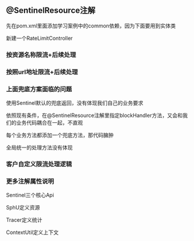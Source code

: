

## @SentinelResource注解



先在pom.xml里面添加学习案例中的common依赖，因为下面要用到实体类

新建一个RateLimitController



### 按资源名称限流+后续处理





### 按照url地址限流+后续处理





### 上面兜底方案面临的问题

使用Sentinel默认的兜底返回，没有体现我们自己的业务要求

依照现有条件，在@SentinelResource注解里指定blockHandler方法，又会和我们的业务代码耦合在一起，不直观

每个业务方法都添加一个兜底方法，那代码臃肿

全局统一的处理方法没有体现





### 客户自定义限流处理逻辑





### 更多注解属性说明

Sentinel三个核心Api 

SphU定义资源

Tracer定义统计

ContextUtil定义上下文